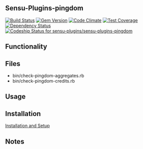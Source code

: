 ## Sensu-Plugins-pingdom

[ ![Build Status](https://travis-ci.org/sensu-plugins/sensu-plugins-pingdom.svg?branch=master)](https://travis-ci.org/sensu-plugins/sensu-plugins-pingdom)
[![Gem Version](https://badge.fury.io/rb/sensu-plugins-pingdom.svg)](http://badge.fury.io/rb/sensu-plugins-pingdom)
[![Code Climate](https://codeclimate.com/github/sensu-plugins/sensu-plugins-pingdom/badges/gpa.svg)](https://codeclimate.com/github/sensu-plugins/sensu-plugins-pingdom)
[![Test Coverage](https://codeclimate.com/github/sensu-plugins/sensu-plugins-pingdom/badges/coverage.svg)](https://codeclimate.com/github/sensu-plugins/sensu-plugins-pingdom)
[![Dependency Status](https://gemnasium.com/sensu-plugins/sensu-plugins-pingdom.svg)](https://gemnasium.com/sensu-plugins/sensu-plugins-pingdom)
[![Codeship Status for sensu-plugins/sensu-plugins-pingdom](https://codeship.com/projects/df105a20-db4b-0132-445b-5ad94843e341/status?branch=master)](https://codeship.com/projects/79591)

## Functionality

## Files
 * bin/check-pingdom-aggregates.rb
 * bin/check-pingdom-credits.rb

## Usage

## Installation

[Installation and Setup](https://github.com/sensu-plugins/documentation/blob/master/user_docs/installation_instructions.md)

## Notes
